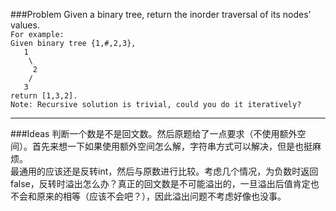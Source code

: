 ###Problem
Given a binary tree, return the inorder traversal of its nodes' values.  
`For example:`  
`Given binary tree {1,#,2,3},`  
`   1`  
`    \`  
`     2`  
`    /`  
`   3`  
`return [1,3,2].`  
`Note: Recursive solution is trivial, could you do it iteratively?`

---

###Ideas
判断一个数是不是回文数。然后原题给了一点要求（不使用额外空间）。首先来想一下如果使用额外空间怎么解，字符串方式可以解决，但是也挺麻烦。  
最通用的应该还是反转int，然后与原数进行比较。考虑几个情况，为负数时返回false，反转时溢出怎么办？真正的回文数是不可能溢出的，一旦溢出后值肯定也不会和原来的相等（应该不会吧？），因此溢出问题不考虑好像也没事。
